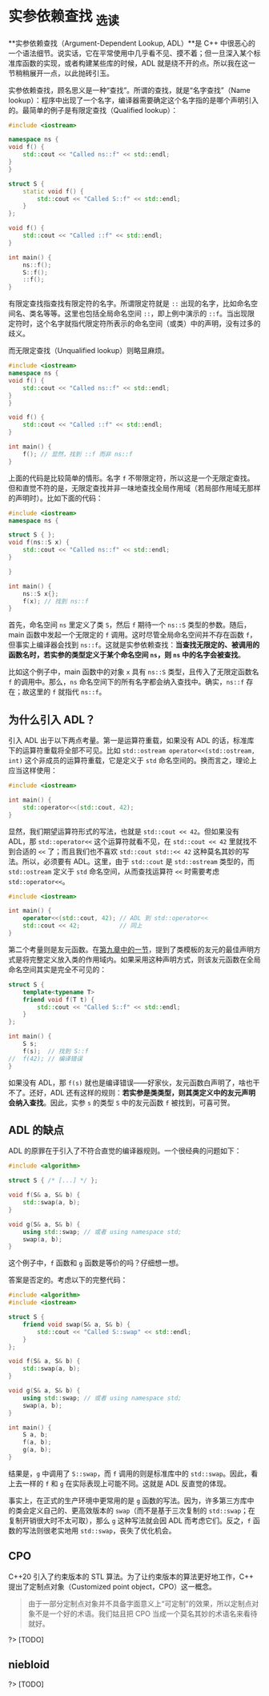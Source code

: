 # 实参依赖查找 <sub>选读</sub>

**实参依赖查找（Argument-Dependent Lookup, ADL）**是 C++ 中很恶心的一个语法细节。说实话，它在平常使用中几乎看不见、摸不着；但一旦深入某个标准库函数的实现，或者构建某些库的时候，ADL 就是绕不开的点。所以我在这一节稍稍展开一点，以此抛砖引玉。

实参依赖查找，顾名思义是一种“查找”。所谓的查找，就是“名字查找”（Name lookup）：程序中出现了一个名字，编译器需要确定这个名字指的是哪个声明引入的。最简单的例子是有限定查找（Qualified lookup）：

```CPP
#include <iostream>

namespace ns {
void f() {
    std::cout << "Called ns::f" << std::endl;
}
}

struct S {
    static void f() {
        std::cout << "Called S::f" << std::endl;
    }
};

void f() {
    std::cout << "Called ::f" << std::endl;
}

int main() {
    ns::f();
    S::f();
    ::f();
}
```

有限定查找指查找有限定符的名字。所谓限定符就是 `::` 出现的名字，比如命名空间名、类名等等。这里也包括全局命名空间 `::`，即上例中演示的 `::f`。当出现限定符时，这个名字就指代限定符所表示的命名空间（或类）中的声明，没有过多的歧义。

而无限定查找（Unqualified lookup）则略显麻烦。

```CPP
#include <iostream>
namespace ns {
void f() {
    std::cout << "Called ns::f" << std::endl;
}
}

void f() {
    std::cout << "Called ::f" << std::endl;
}

int main() {
    f(); // 显然，找到 ::f 而非 ns::f
}
```

上面的代码是比较简单的情形。名字 `f` 不带限定符，所以这是一个无限定查找。但和直觉不符的是，无限定查找并非一味地查找全局作用域（若局部作用域无那样的声明时）。比如下面的代码：

```CPP
#include <iostream>
namespace ns {

struct S { };
void f(ns::S x) {
    std::cout << "Called ns::f" << std::endl;
}

}

int main() {
    ns::S x{};
    f(x); // 找到 ns::f
}
```

首先，命名空间 `ns` 里定义了类 `S`，然后 `f` 期待一个 `ns::S` 类型的参数。随后，main 函数中发起一个无限定的 `f` 调用。这时尽管全局命名空间并不存在函数 `f`，但事实上编译器会找到 `ns::f`。这就是实参依赖查找：**当查找无限定的、被调用的函数名时，若实参的类型定义于某个命名空间 `ns`，则 `ns` 中的名字会被查找**。

比如这个例子中，main 函数中的对象 `x` 具有 `ns::S` 类型，且传入了无限定函数名 `f` 的调用中。那么，`ns` 命名空间下的所有名字都会纳入查找中。确实，`ns::f` 存在；故这里的 `f` 就指代 `ns::f`。

## 为什么引入 ADL？

引入 ADL 出于以下两点考量。第一是运算符重载，如果没有 ADL 的话，标准库下的运算符重载将全部不可见。比如 `std::ostream operator<<(std::ostream, int)` 这个非成员的运算符重载，它是定义于 `std` 命名空间的。换而言之，理论上应当这样使用：

```CPP
#include <iostream>

int main() {
    std::operator<<(std::cout, 42);
}
```

显然，我们期望运算符形式的写法，也就是 `std::cout << 42`。但如果没有 ADL，那 `std::operator<<` 这个运算符就看不见，在 `std::cout << 42` 里就找不到合适的 `<<` 了；而且我们也不喜欢 `std::cout std::<< 42` 这种莫名其妙的写法。所以，必须要有 ADL。这里，由于 `std::cout` 是 `std::ostream` 类型的，而 `std::ostream` 定义于 `std` 命名空间，从而查找运算符 `<<` 时需要考虑 `std::operator<<`。

```CPP
#include <iostream>

int main() {
    operator<<(std::cout, 42); // ADL 到 std::operator<<
    std::cout << 42;           // 同上
}
```

第二个考量则是友元函数。在[第九章中的一节](/ch09/friend_in_template)，提到了类模板的友元的最佳声明方式是将完整定义放入类的作用域内。如果采用这种声明方式，则该友元函数在全局命名空间其实是完全不可见的：

```CPP
struct S {
    template<typename T>
    friend void f(T t) {
        std::cout << "Called S::f" << std::endl;
    }
};

int main() {
    S s;
    f(s);  // 找到 S::f
//  f(42); // 编译错误
}
```

如果没有 ADL，那 `f(s)` 就也是编译错误——好家伙，友元函数白声明了，啥也干不了。还好，ADL 还有这样的规则：**若实参是类类型，则其类定义中的友元声明会纳入查找**。因此，实参 `s` 的类型 `S` 中的友元函数 `f` 被找到，可喜可贺。

## ADL 的缺点

ADL 的原罪在于引入了不符合直觉的编译器规则。一个很经典的问题如下：

```cpp
#include <algorithm>

struct S { /* [...] */ };

void f(S& a, S& b) {
    std::swap(a, b);
}

void g(S& a, S& b) {
    using std::swap; // 或者 using namespace std;
    swap(a, b);
}
```

这个例子中，`f` 函数和 `g` 函数是等价的吗？仔细想一想。

答案是否定的。考虑以下的完整代码：

```cpp
#include <algorithm>
#include <iostream>

struct S {
    friend void swap(S& a, S& b) {
        std::cout << "Called S::swap" << std::endl;
    }
};

void f(S& a, S& b) {
    std::swap(a, b);
}

void g(S& a, S& b) {
    using std::swap; // 或者 using namespace std;
    swap(a, b);
}

int main() {
    S a, b;
    f(a, b);
    g(a, b);
}
```

结果是，`g` 中调用了 `S::swap`，而 `f` 调用的则是标准库中的 `std::swap`。因此，看上去一样的 `f` 和 `g` 在实际表现上可能不同。这就是 ADL 反直觉的体现。

事实上，在正式的生产环境中更常用的是 `g` 函数的写法。因为，许多第三方库中的类会定义自己的、更高效版本的 `swap`（而不是基于三次复制的 `std::swap`；在复制开销很大时不太可取），那么 `g` 这种写法就会因 ADL 而考虑它们。反之，`f` 函数的写法则很老实地用 `std::swap`，丧失了优化机会。

## CPO

C++20 引入了约束版本的 STL 算法。为了让约束版本的算法更好地工作，C++ 提出了定制点对象（Customized point object，CPO）这一概念。

> 由于一部分定制点对象并不具备字面意义上“可定制”的效果，所以定制点对象不是一个好的术语。我们姑且把 CPO 当成一个莫名其妙的术语名来看待就好。

?> \[TODO\]

## niebloid

?> \[TODO\]